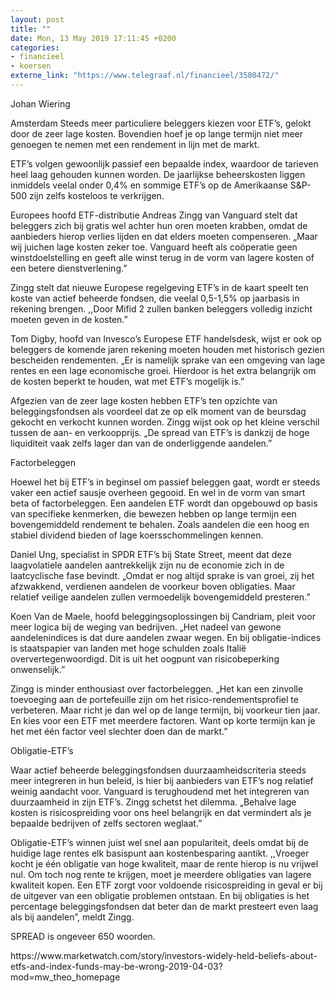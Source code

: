 ```yaml
---
layout: post
title: ""
date: Mon, 13 May 2019 17:11:45 +0200
categories: 
- financieel 
- koersen 
externe_link: "https://www.telegraaf.nl/financieel/3580472/"
---
```


<p>Johan Wiering</p><p>Amsterdam Steeds meer particuliere beleggers kiezen voor ETF’s, gelokt door de zeer lage kosten. Bovendien hoef je op lange termijn niet meer genoegen te nemen met een rendement in lijn met de markt.</p><p>ETF’s volgen gewoonlijk passief een bepaalde index, waardoor de tarieven heel laag gehouden kunnen worden. De jaarlijkse beheerskosten liggen inmiddels veelal onder 0,4% en sommige ETF’s op de Amerikaanse S&amp;P-500 zijn zelfs kosteloos te verkrijgen.</p><p>Europees hoofd ETF-distributie Andreas Zingg van Vanguard stelt dat beleggers zich bij gratis wel achter hun oren moeten krabben, omdat de aanbieders hierop verlies lijden en dat elders moeten compenseren. „Maar wij juichen lage kosten zeker toe. Vanguard heeft als coöperatie geen winstdoelstelling en geeft alle winst terug in de vorm van lagere kosten of een betere dienstverlening.”</p><p>Zingg stelt dat nieuwe Europese regelgeving ETF’s in de kaart speelt ten koste van actief beheerde fondsen, die veelal 0,5-1,5% op jaarbasis in rekening brengen. ,,Door Mifid 2 zullen banken beleggers volledig inzicht moeten geven in de kosten.”</p><p>Tom Digby, hoofd van Invesco’s Europese ETF handelsdesk, wijst er ook op beleggers de komende jaren rekening moeten houden met historisch gezien bescheiden rendementen. „Er is namelijk sprake van een omgeving van lage rentes en een lage economische groei. Hierdoor is het extra belangrijk om de kosten beperkt te houden, wat met ETF’s mogelijk is.”</p><p>Afgezien van de zeer lage kosten hebben ETF’s ten opzichte van beleggingsfondsen als voordeel dat ze op elk moment van de beursdag gekocht en verkocht kunnen worden. Zingg wijst ook op het kleine verschil tussen de aan- en verkoopprijs. „De spread van ETF’s is dankzij de hoge liquiditeit vaak zelfs lager dan van de onderliggende aandelen.”</p><p>Factorbeleggen</p><p>Hoewel het bij ETF’s in beginsel om passief beleggen gaat, wordt er steeds vaker een actief sausje overheen gegooid. En wel in de vorm van smart beta of factorbeleggen. Een aandelen ETF wordt dan opgebouwd op basis van specifieke kenmerken, die bewezen hebben op lange termijn een bovengemiddeld rendement te behalen. Zoals aandelen die een hoog en stabiel dividend bieden of lage koersschommelingen kennen.</p><p>Daniel Ung, specialist in SPDR ETF’s bij State Street, meent dat deze laagvolatiele aandelen aantrekkelijk zijn nu de economie zich in de laatcyclische fase bevindt. „Omdat er nog altijd sprake is van groei, zij het afzwakkend, verdienen aandelen de voorkeur boven obligaties. Maar relatief veilige aandelen zullen vermoedelijk bovengemiddeld presteren.”</p><p>Koen Van de Maele, hoofd beleggingsoplossingen bij Candriam, pleit voor meer logica bij de weging van bedrijven. „Het nadeel van gewone aandelenindices is dat dure aandelen zwaar wegen. En bij obligatie-indices is staatspapier van landen met hoge schulden zoals Italië oververtegenwoordigd. Dit is uit het oogpunt van risicobeperking onwenselijk.”</p><p>Zingg is minder enthousiast over factorbeleggen. „Het kan een zinvolle toevoeging aan de portefeuille zijn om het risico-rendementsprofiel te verbeteren. Maar richt je dan wel op de lange termijn, bij voorkeur tien jaar. En kies voor een ETF met meerdere factoren. Want op korte termijn kan je het met één factor veel slechter doen dan de markt.”</p><p>Obligatie-ETF’s</p><p>Waar actief beheerde beleggingsfondsen duurzaamheidscriteria steeds meer integreren in hun beleid, is hier bij aanbieders van ETF’s nog relatief weinig aandacht voor. Vanguard is terughoudend met het integreren van duurzaamheid in zijn ETF’s. Zingg schetst het dilemma. „Behalve lage kosten is risicospreiding voor ons heel belangrijk en dat vermindert als je bepaalde bedrijven of zelfs sectoren weglaat.”</p><p>Obligatie-ETF’s winnen juist wel snel aan populariteit, deels omdat bij de huidige lage rentes elk basispunt aan kostenbesparing aantikt. ,,Vroeger kocht je één obligatie van hoge kwaliteit, maar de rente hierop is nu vrijwel nul. Om toch nog rente te krijgen, moet je meerdere obligaties van lagere kwaliteit kopen. Een ETF zorgt voor voldoende risicospreiding in geval er bij de uitgever van een obligatie problemen ontstaan. En bij obligaties is het percentage beleggingsfondsen dat beter dan de markt presteert even laag als bij aandelen”, meldt Zingg.</p><p>SPREAD is ongeveer 650 woorden.</p><p>https://www.marketwatch.com/story/investors-widely-held-beliefs-about-etfs-and-index-funds-may-be-wrong-2019-04-03?mod=mw_theo_homepage</p>
